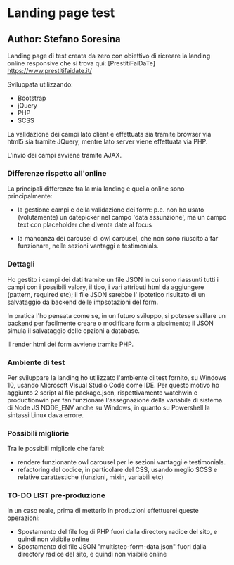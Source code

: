 # Landing page test
## Author: Stefano Soresina 

Landing page di test creata da zero con obiettivo di ricreare la landing online responsive che si trova qui:
[PrestitiFaiDaTe] https://www.prestitifaidate.it/

Sviluppata utilizzando:
- Bootstrap
- jQuery 
- PHP
- SCSS

La validazione dei campi lato client è effettuata sia tramite browser via html5 sia tramite JQuery, mentre lato server viene effettuata via PHP.

L'invio dei campi avviene tramite AJAX.
 
### Differenze rispetto all'online

La principali differenze tra la mia landing e quella online sono principalmente:
- la gestione campi e della validazione dei form: p.e. non ho usato (volutamente) un datepicker nel campo 'data assunzione', ma un campo text con placeholder che diventa date al focus

- la mancanza dei carousel di owl carousel, che non sono riuscito a far funzionare, nelle sezioni vantaggi e testimonials.

### Dettagli

Ho gestito i campi dei dati tramite un file JSON in cui sono riassunti tutti i campi con i possibili valory, il tipo, i vari attributi html da aggiungere (pattern, required etc); il file JSON sarebbe l' ipotetico risultato di un salvataggio da backend delle impsotazioni del form.

In pratica l'ho pensata come se, in un futuro sviluppo, si potesse svillare un backend per facilmente creare o modificare form a piacimento; il JSON simula il salvataggio delle opzioni a database.

Il render html dei form avviene tramite PHP.

### Ambiente di test

Per sviluppare la landing ho utilizzato l'ambiente di test fornito, su Windows 10, usando Microsoft Visual Studio Code come IDE.
Per questo motivo ho aggiunto 2 script al file package.json, rispettivamente watchwin e productionwin per fan funzionare l'assegnazione della variabile di sistema di Node JS NODE_ENV anche su Windows, in quanto su Powershell la sintassi Linux dava errore.

### Possibili migliorie

Tra le possibili migliorie che farei:
- rendere funzionante owl carousel per le sezioni vantaggi e testimonials.
- refactoring del codice, in particolare del CSS, usando meglio SCSS e relative carattestiche (funzioni, mixin, variabili etc) 


### TO-DO LIST pre-produzione

In un caso reale, prima di metterlo in produzioni effettuerei queste operazioni:

- Spostamento del file log di PHP fuori dalla directory radice del sito, e quindi non visibile online
- Spostamento del file JSON "multistep-form-data.json" fuori dalla directory radice del sito, e quindi non visibile online

